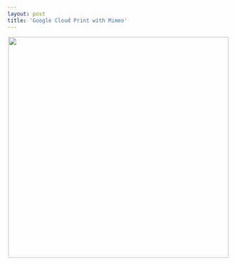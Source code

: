 ```yaml
---
layout: post
title: 'Google Cloud Print with Mimeo'
---
```

<p style="text-align: center;"><img src="http://kinlane-productions.s3.amazonaws.com/google-cloud-print/google-cloud-print-mimeo.png" alt="" width="500" align="center" />